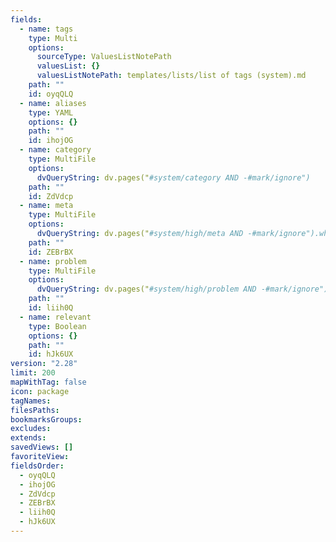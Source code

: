 ```yaml
---
fields:
  - name: tags
    type: Multi
    options:
      sourceType: ValuesListNotePath
      valuesList: {}
      valuesListNotePath: templates/lists/list of tags (system).md
    path: ""
    id: oyqQLQ
  - name: aliases
    type: YAML
    options: {}
    path: ""
    id: ihojOG
  - name: category
    type: MultiFile
    options:
      dvQueryString: dv.pages("#system/category AND -#mark/ignore")
    path: ""
    id: ZdVdcp
  - name: meta
    type: MultiFile
    options:
      dvQueryString: dv.pages("#system/high/meta AND -#mark/ignore").where(p => Array.isArray(p.file.frontmatter.category) && current.file.frontmatter.category.some(v => p.file.frontmatter.category.includes(v)))
    path: ""
    id: ZEBrBX
  - name: problem
    type: MultiFile
    options:
      dvQueryString: dv.pages("#system/high/problem AND -#mark/ignore").where(p => Array.isArray(p.file.frontmatter.meta) && current.file.frontmatter.meta.some(v => p.file.frontmatter.meta.includes(v)))
    path: ""
    id: liih0Q
  - name: relevant
    type: Boolean
    options: {}
    path: ""
    id: hJk6UX
version: "2.28"
limit: 200
mapWithTag: false
icon: package
tagNames: 
filesPaths: 
bookmarksGroups: 
excludes: 
extends: 
savedViews: []
favoriteView: 
fieldsOrder:
  - oyqQLQ
  - ihojOG
  - ZdVdcp
  - ZEBrBX
  - liih0Q
  - hJk6UX
---
```

